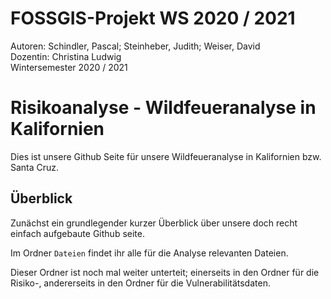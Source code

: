 # FOSSGIS-Projekt WS 2020 / 2021

Autoren: Schindler, Pascal; Steinheber, Judith; Weiser, David <br/>
Dozentin: Christina Ludwig <br/>
Wintersemester 2020 / 2021 <br/>


# Risikoanalyse - Wildfeueranalyse in Kalifornien <br/>


Dies ist unsere Github Seite für unsere Wildfeueranalyse in Kalifornien bzw. Santa Cruz.


## Überblick

Zunächst ein grundlegender kurzer Überblick über unsere doch recht einfach aufgebaute Github seite. <br/>

Im Ordner `Dateien` findet ihr alle für die Analyse relevanten Dateien. <br/>

Dieser Ordner ist noch mal weiter unterteit; einerseits in den Ordner für die Risiko-, andererseits in den Ordner für die Vulnerabilitätsdaten.
